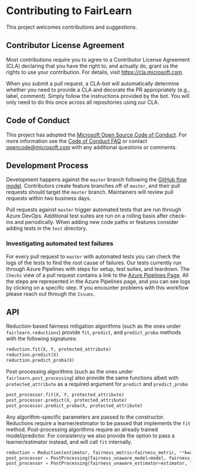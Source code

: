 # Contributing to FairLearn

This project welcomes contributions and suggestions.

## Contributor License Agreement
Most contributions require you to agree to a Contributor License Agreement (CLA) declaring that you have the right to, and actually do, grant us the rights to use your contribution. For details, visit https://cla.microsoft.com.

When you submit a pull request, a CLA-bot will automatically determine whether you need to provide a CLA and decorate the PR appropriately (e.g., label, comment). Simply follow the instructions provided by the bot. You will only need to do this once across all repositories using our CLA.

## Code of Conduct
This project has adopted the [Microsoft Open Source Code of Conduct](https://opensource.microsoft.com/codeofconduct/). For more information see the [Code of Conduct FAQ](https://opensource.microsoft.com/codeofconduct/faq/) or contact [opencode@microsoft.com](mailto:opencode@microsoft.com) with any additional questions or comments.

## Development Process
Development happens against the `master` branch following the [GitHub flow model](https://guides.github.com/introduction/flow/). Contributors create feature branches off of `master`, and their pull requests should target the `master` branch. Maintainers will review pull requests within two business days.

Pull requests against `master` trigger automated tests that are run through Azure DevOps. Additional test suites are run on a rolling basis after check-ins and periodically. When adding new code paths or features consider adding tests in the `test` directory.

### Investigating automated test failures
For every pull request to `master` with automated tests you can check the logs of the tests to find the root cause of failures. Our tests currently run through Azure Pipelines with steps for setup, test suites, and teardown. The `Checks` view of a pull request contains a link to the [Azure Pipelines Page](dev.azure.com/responsibleai/fairlearn/_build/results). All the steps are represented in the Azure Pipelines page, and you can see logs by clicking on a specific step. If you encounter problems with this workflow please reach out through the `Issues`.

## API

Reduction-based fairness mitigation algorithms (such as the ones under `fairlearn.reductions`) provide `fit`, `predict`, and `predict_proba` methods with the following signatures:

```python
reduction.fit(X, Y, protected_attribute)
reduction.predict(X)
reduction.predict_proba(X)
```

Post-processing algorithms (such as the ones under `fairlearn.post_processing`) also provide the same functions albeit with `protected_attribute` as a required argument for `predict` and `predict_proba`

```python
post_processor.fit(X, Y, protected_attribute)
post_processor.predict(X, protected_attribute)
post_processor.predict_proba(X, protected_attribute)
```

Any algorithm-specific parameters are passed to the constructor. Reductions require a learner/estimator to be passed that implements the `fit` method. Post-processing algorithms require an already trained model/predictor. For consistency we also provide the option to pass a learner/estimator instead, and will call `fit` internally.

```python
reduction = Reduction(estimator, fairness_metric=fairness_metric, **kwargs)
post_processor = PostProcessing(fairness_unaware_model=model, fairness_metric=fairness_metric, **kwargs)
post_processor = PostProcessing(fairness_unaware_estimator=estimator, fairness_metric=fairness_metric, **kwargs)
```

